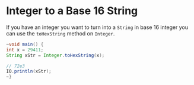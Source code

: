# Integer to a Base 16 String

If you have an integer you want to turn into a `String` in base 16
integer you can use the `toHexString` method on `Integer`.

```java
~void main() {
int x = 29411;
String xStr = Integer.toHexString(x);

// 72e3
IO.println(xStr);
~}
```